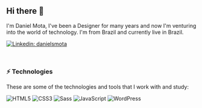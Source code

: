 ## Hi there 👋

I'm Daniel Mota, I've been a Designer for many years and now I'm venturing into the world of technology. I'm from Brazil and currently live in Brazil.

[![Linkedin: danielsmota](https://img.shields.io/badge/-Linkedin-blue?style=flat&logo=Linkedin&logoColor=white&link=https://www.linkedin.com/in/danielsmota/)](https://www.linkedin.com/in/danielsmota/)

<br/>

### ⚡️ Technologies

These are some of the technologies and tools that I work with and study:

![HTML5](https://img.shields.io/badge/-HTML5-E34F26?style=flat&logo=html5&logoColor=white)
![CSS3](https://img.shields.io/badge/-CSS3-1572B6?style=flat&logo=css3)
![Sass](https://img.shields.io/badge/-Sass-CC6699?style=flat&logo=sass&logoColor=white)
![JavaScript](https://img.shields.io/badge/-JavaScript-black?style=flat&logo=javascript)
![WordPress](https://img.shields.io/badge/-WordPress-003c56?style=flat&logo=wordpress&logoColor=white)
